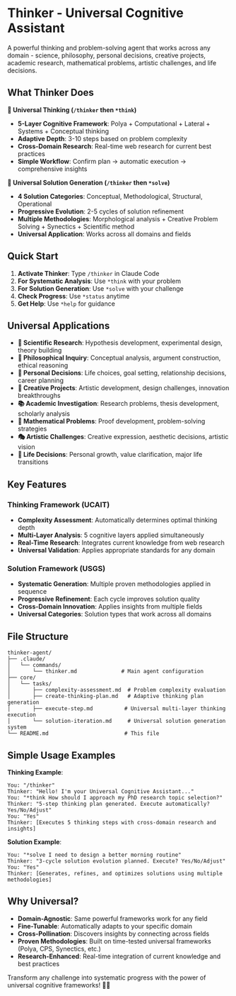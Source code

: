 # Thinker - Universal Cognitive Assistant

A powerful thinking and problem-solving agent that works across any domain - science, philosophy, personal decisions, creative projects, academic research, mathematical problems, artistic challenges, and life decisions.

## What Thinker Does

**🧠 Universal Thinking (`/thinker` then `*think`)**
- **5-Layer Cognitive Framework**: Polya + Computational + Lateral + Systems + Conceptual thinking
- **Adaptive Depth**: 3-10 steps based on problem complexity
- **Cross-Domain Research**: Real-time web research for current best practices
- **Simple Workflow**: Confirm plan → automatic execution → comprehensive insights

**🚀 Universal Solution Generation (`/thinker` then `*solve`)**
- **4 Solution Categories**: Conceptual, Methodological, Structural, Operational
- **Progressive Evolution**: 2-5 cycles of solution refinement
- **Multiple Methodologies**: Morphological analysis + Creative Problem Solving + Synectics + Scientific method
- **Universal Application**: Works across all domains and fields

## Quick Start

1. **Activate Thinker**: Type `/thinker` in Claude Code
2. **For Systematic Analysis**: Use `*think` with your problem
3. **For Solution Generation**: Use `*solve` with your challenge
4. **Check Progress**: Use `*status` anytime
5. **Get Help**: Use `*help` for guidance

## Universal Applications

- **🔬 Scientific Research**: Hypothesis development, experimental design, theory building
- **🤔 Philosophical Inquiry**: Conceptual analysis, argument construction, ethical reasoning
- **🎯 Personal Decisions**: Life choices, goal setting, relationship decisions, career planning
- **🎨 Creative Projects**: Artistic development, design challenges, innovation breakthroughs
- **📚 Academic Investigation**: Research problems, thesis development, scholarly analysis
- **📐 Mathematical Problems**: Proof development, problem-solving strategies
- **🎭 Artistic Challenges**: Creative expression, aesthetic decisions, artistic vision
- **🌱 Life Decisions**: Personal growth, value clarification, major life transitions

## Key Features

### Thinking Framework (UCAIT)
- **Complexity Assessment**: Automatically determines optimal thinking depth
- **Multi-Layer Analysis**: 5 cognitive layers applied simultaneously
- **Real-Time Research**: Integrates current knowledge from web research
- **Universal Validation**: Applies appropriate standards for any domain

### Solution Framework (USGS)  
- **Systematic Generation**: Multiple proven methodologies applied in sequence
- **Progressive Refinement**: Each cycle improves solution quality
- **Cross-Domain Innovation**: Applies insights from multiple fields
- **Universal Categories**: Solution types that work across all domains

## File Structure
```
thinker-agent/
├── .claude/
│   └── commands/
│       └── thinker.md              # Main agent configuration
├── core/
│   └── tasks/
│       ├── complexity-assessment.md  # Problem complexity evaluation
│       ├── create-thinking-plan.md   # Adaptive thinking plan generation
│       ├── execute-step.md          # Universal multi-layer thinking execution
│       └── solution-iteration.md     # Universal solution generation system
└── README.md                        # This file
```

## Simple Usage Examples

**Thinking Example**:
```
You: "/thinker"
Thinker: "Hello! I'm your Universal Cognitive Assistant..."
You: "*think How should I approach my PhD research topic selection?"
Thinker: "5-step thinking plan generated. Execute automatically? Yes/No/Adjust"
You: "Yes"
Thinker: [Executes 5 thinking steps with cross-domain research and insights]
```

**Solution Example**:
```
You: "*solve I need to design a better morning routine"
Thinker: "3-cycle solution evolution planned. Execute? Yes/No/Adjust"
You: "Yes" 
Thinker: [Generates, refines, and optimizes solutions using multiple methodologies]
```

## Why Universal?

- **Domain-Agnostic**: Same powerful frameworks work for any field
- **Fine-Tunable**: Automatically adapts to your specific domain
- **Cross-Pollination**: Discovers insights by connecting across fields
- **Proven Methodologies**: Built on time-tested universal frameworks (Polya, CPS, Synectics, etc.)
- **Research-Enhanced**: Real-time integration of current knowledge and best practices

Transform any challenge into systematic progress with the power of universal cognitive frameworks! 🧠✨